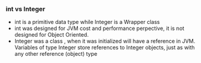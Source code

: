 ### int vs Integer
- int is a primitive data type while Integer is a Wrapper class
- int was designed for JVM cost and performance perpective, it is not designed for Object Oriented. 
- Integer was a class , when it was initialized will have a reference in JVM. Variables of type Integer store references to Integer objects, just as with any other reference (object) type
<!--stackedit_data:
eyJoaXN0b3J5IjpbNDM1NzY4MzQyXX0=
-->